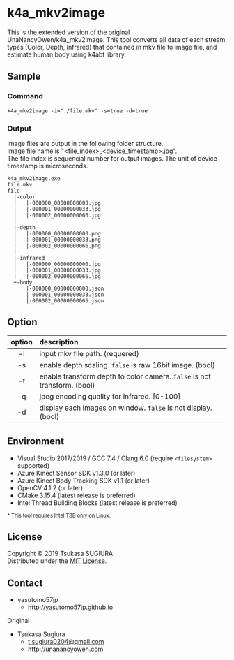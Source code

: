 k4a_mkv2image
=============
This is the extended version of the original UnaNancyOwen/k4a_mkv2image.
This tool converts all data of each stream types (Color, Depth, Infrared) that contained in mkv file to image file, and estimate human body using k4abt library.  


Sample
------
### Command
```
k4a_mkv2image -i="./file.mkv" -s=true -d=true
```
### Output
Image files are output in the following folder structure.  
Image file name is "\<file_index\>_\<device_timestamp\>.jpg".  
The file index is sequencial number for output images. 
The unit of device timestamp is microseconds.  
```
k4a_mkv2image.exe
file.mkv
file
  |-color
  |   |-000000_00000000000.jpg
  |   |-000001_00000000033.jpg
  |   |-000002_00000000066.jpg
  |
  |-depth
  |   |-000000_00000000000.png
  |   |-000001_00000000033.png
  |   |-000002_00000000066.png
  |
  |-infrared
  |   |-000000_00000000000.jpg
  |   |-000001_00000000033.jpg
  |   |-000002_00000000066.jpg
  +-body
      |-000000_00000000000.json
      |-000001_00000000033.json
      |-000002_00000000066.json
```

Option
------
| option | description                                                                           |
|:------:|:--------------------------------------------------------------------------------------|
| -i     | input mkv file path. (requered)                                                       |
| -s     | enable depth scaling. <code>false</code> is raw 16bit image. (bool)                   |
| -t     | enable transform depth to color camera. <code>false</code> is not transform. (bool)   |
| -q     | jpeg encoding quality for infrared. [0-100]                                           |
| -d     | display each images on window. <code>false</code> is not display. (bool)              |

Environment
-----------
* Visual Studio 2017/2019 / GCC 7.4 / Clang 6.0 (require <code>\<filesystem\></code> supported) 
* Azure Kinect Sensor SDK v1.3.0 (or later)
* Azure Kinect Body Tracking SDK v1.1 (or later)
* OpenCV 4.1.2 (or later)
* CMake 3.15.4 (latest release is preferred)
* Intel Thread Building Blocks (latest release is preferred)

<sup>&#042; This tool requires Intel TBB only on Linux.</sup>  

License
-------
Copyright &copy; 2019 Tsukasa SUGIURA  
Distributed under the [MIT License](http://www.opensource.org/licenses/mit-license.php "MIT License | Open Source Initiative").

Contact
-------
* yasutomo57jp
    * <http://yasutomo57jp.github.io>


Original  
* Tsukasa Sugiura  
    * <t.sugiura0204@gmail.com>  
    * <http://unanancyowen.com>  
